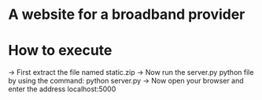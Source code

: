 # A website for a broadband provider

# How to execute
-> First extract the file named static.zip
-> Now run the server.py python file by using the command: python server.py 
-> Now open your browser and enter the address localhost:5000
